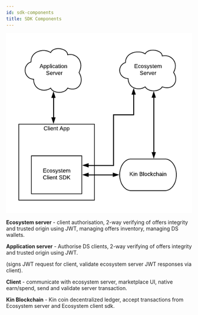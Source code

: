 ```yaml
---
id: sdk-components
title: SDK Components
---
```


![](/img/sdk_components.png)

**Ecosystem server** - client authorisation, 2-way verifying of offers integrity and trusted origin using JWT, managing offers inventory, managing DS wallets.  

**Application server** - Authorise DS clients, 2-way verifying of offers integrity and trusted origin using JWT.  

(signs JWT request for client, validate ecosystem server JWT responses via client).  

**Client** - communicate with ecosystem server, marketplace UI, native earn/spend, send and validate server transaction.  

**Kin Blockchain** - Kin coin decentralized ledger, accept transactions from Ecosystem server and Ecosystem client sdk.
